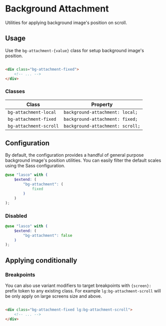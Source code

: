 # Background Attachment

Utilities for applying background image's position on scroll.

## Usage

Use the `bg-attachment-{value}` class for setup background image's position.

```html

<div class="bg-attachment-fixed">
    <!-- ... -->
</div>
```

### Classes

| Class                  | Property                         |
|------------------------|----------------------------------|
| `bg-attachment-local`  | `background-attachment: local;`  |
| `bg-attachment-fixed`  | `background-attachment: fixed;`  |
| `bg-attachment-scroll` | `background-attachment: scroll;` |

## Configuration

By default, the configuration provides a handful of general purpose background image's position utilities. You can
easily filter the default scales using the Sass configuration.

```scss
@use "lasco" with (
    $extend: (
        "bg-attachment": (
            fixed
        )
    )
);
```

### Disabled

```scss
@use "lasco" with (
    $extend: (
        "bg-attachment": false
    )
);
```

## Applying conditionally

### Breakpoints

You can also use variant modifiers to target breakpoints with `{screen}:` prefix token to any existing class. For
example `lg:bg-attachment-scroll` will be only apply on large screens size and above.

```html

<div class="bg-attachment-fixed lg:bg-attachment-scroll">
    <!-- ... -->
</div>
```
